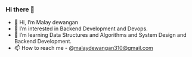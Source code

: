 ### Hi there 👋





- 👋 Hi, I’m Malay dewangan
- 👀 I’m interested in Backend Development and Devops.
- 🌱 I’m learning Data Structures and Algorithms and System Design and Backend Development.
- 📫 How to reach me - @malaydewangan310@gmail.com

